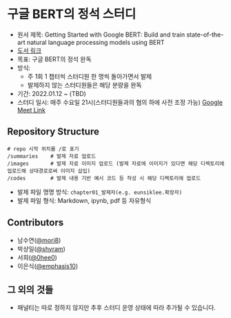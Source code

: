 # 구글 BERT의 정석 스터디
- 원서 제목: Getting Started with Google BERT: Build and train state-of-the-art natural language processing models using BERT
- [도서 링크](https://www.aladin.co.kr/shop/wproduct.aspx?ItemId=281761569)
- 목표: 구글 BERT의 정석 완독
- 방식: 
  - 주 1회 1 챕터씩 스터디원 한 명씩 돌아가면서 발제
  - 발제하지 않는 스터디원들은 해당 분량을 완독
- 기간: 2022.01.12 ~ (TBD)
- 스터디 일시: 매주 수요일 21시(스터디원들과의 협의 하에 사전 조정 가능) [Google Meet Link](https://meet.google.com/krj-wqrd-feo)
## Repository Structure
  ```
  # repo 시작 위치를 /로 표기
  /summaries    # 발제 자료 업로드
  /images       # 발제 자료 이미지 업로드 (발제 자료에 이미지가 있다면 해당 디렉토리에 업로드해 상대경로로써 이미지 삽입)
  /codes        # 발제 내용 기반 예시 코드 등 작성 시 해당 디렉토리에 업로드
  ```
- 발제 파일 명명 방식: ```chapter01_발제자(e.g. eunsiklee.확장자)```
- 발제 파일 형식: Markdown, ipynb, pdf 등 자유형식
## Contributors
- 남수연([@mori8](https://github.com/mori8))
- 박상일([@shyram](https://github.com/shyram))
- 서희([@0hee0](https://github.com/0hee0))
- 이은식([@emphasis10](https://github.com/emphasis10))

## 그 외의 것들
- 패널티는 따로 정하지 않지만 추후 스터디 운영 상태에 따라 추가될 수 있습니다.
